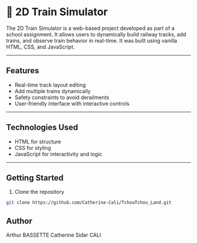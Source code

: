 # 🚆 2D Train Simulator

The 2D Train Simulator is a web-based project developed as part of a school assignment. It allows users to dynamically build railway tracks, add trains, and observe train behavior in real-time. It was built using vanilla HTML, CSS, and JavaScript.

---
## Features
- Real-time track layout editing
- Add multiple trains dynamically
- Safety constraints to avoid derailments
- User-friendly interface with interactive controls
--- 
## Technologies Used
- HTML for structure
- CSS for styling
- JavaScript for interactivity and logic
---

## Getting Started

1. Clone the repository

```bash
git clone https://github.com/Catherine-Cali/TchouTchou_Land.git
````
## Author
Arthur BASSETTE
Catherine Sidar CALI
